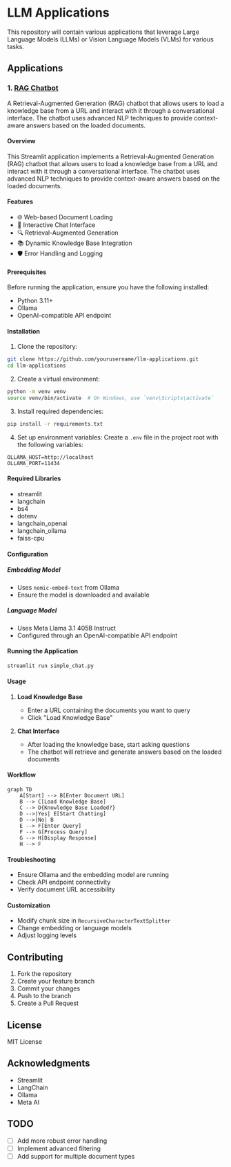 # LLM Applications

This repository will contain various applications that leverage Large Language Models (LLMs) or Vision Language Models (VLMs) for various tasks.


## Applications

### 1. [RAG Chatbot](./simple_chat.py)

A Retrieval-Augmented Generation (RAG) chatbot that allows users to load a knowledge base from a URL and interact with it through a conversational interface. The chatbot uses advanced NLP techniques to provide context-aware answers based on the loaded documents.

#### Overview

This Streamlit application implements a Retrieval-Augmented Generation (RAG) chatbot that allows users to load a knowledge base from a URL and interact with it through a conversational interface. The chatbot uses advanced NLP techniques to provide context-aware answers based on the loaded documents.

#### Features

- 🌐 Web-based Document Loading
- 💬 Interactive Chat Interface
- 🔍 Retrieval-Augmented Generation
- 📚 Dynamic Knowledge Base Integration
- 🛡️ Error Handling and Logging

#### Prerequisites

Before running the application, ensure you have the following installed:

- Python 3.11+
- Ollama
- OpenAI-compatible API endpoint

#### Installation

1. Clone the repository:
```bash
git clone https://github.com/yourusername/llm-applications.git
cd llm-applications
```

2. Create a virtual environment:
```bash
python -m venv venv
source venv/bin/activate  # On Windows, use `venv\Scripts\activate`
```

3. Install required dependencies:
```bash
pip install -r requirements.txt
```

4. Set up environment variables:
Create a `.env` file in the project root with the following variables:
```
OLLAMA_HOST=http://localhost
OLLAMA_PORT=11434
```

#### Required Libraries

- streamlit
- langchain
- bs4
- dotenv
- langchain_openai
- langchain_ollama
- faiss-cpu

#### Configuration

##### Embedding Model
- Uses `nomic-embed-text` from Ollama
- Ensure the model is downloaded and available

##### Language Model
- Uses Meta Llama 3.1 405B Instruct
- Configured through an OpenAI-compatible API endpoint

#### Running the Application

```bash
streamlit run simple_chat.py
```

#### Usage

1. **Load Knowledge Base**
   - Enter a URL containing the documents you want to query
   - Click "Load Knowledge Base"

2. **Chat Interface**
   - After loading the knowledge base, start asking questions
   - The chatbot will retrieve and generate answers based on the loaded documents

#### Workflow

```mermaid
graph TD
    A[Start] --> B[Enter Document URL]
    B --> C[Load Knowledge Base]
    C --> D{Knowledge Base Loaded?}
    D -->|Yes| E[Start Chatting]
    D -->|No| B
    E --> F[Enter Query]
    F --> G[Process Query]
    G --> H[Display Response]
    H --> F
```

#### Troubleshooting

- Ensure Ollama and the embedding model are running
- Check API endpoint connectivity
- Verify document URL accessibility

#### Customization

- Modify chunk size in `RecursiveCharacterTextSplitter`
- Change embedding or language models
- Adjust logging levels

## Contributing

1. Fork the repository
2. Create your feature branch
3. Commit your changes
4. Push to the branch
5. Create a Pull Request

## License

MIT License

## Acknowledgments

- Streamlit
- LangChain
- Ollama
- Meta AI

## TODO

- [ ] Add more robust error handling
- [ ] Implement advanced filtering
- [ ] Add support for multiple document types
